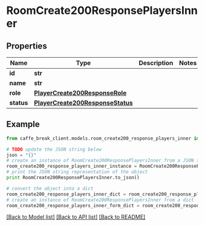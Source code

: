 # RoomCreate200ResponsePlayersInner


## Properties

Name | Type | Description | Notes
------------ | ------------- | ------------- | -------------
**id** | **str** |  | 
**name** | **str** |  | 
**role** | [**PlayerCreate200ResponseRole**](PlayerCreate200ResponseRole.md) |  | 
**status** | [**PlayerCreate200ResponseStatus**](PlayerCreate200ResponseStatus.md) |  | 

## Example

```python
from caffe_break_client.models.room_create200_response_players_inner import RoomCreate200ResponsePlayersInner

# TODO update the JSON string below
json = "{}"
# create an instance of RoomCreate200ResponsePlayersInner from a JSON string
room_create200_response_players_inner_instance = RoomCreate200ResponsePlayersInner.from_json(json)
# print the JSON string representation of the object
print RoomCreate200ResponsePlayersInner.to_json()

# convert the object into a dict
room_create200_response_players_inner_dict = room_create200_response_players_inner_instance.to_dict()
# create an instance of RoomCreate200ResponsePlayersInner from a dict
room_create200_response_players_inner_form_dict = room_create200_response_players_inner.from_dict(room_create200_response_players_inner_dict)
```
[[Back to Model list]](../README.md#documentation-for-models) [[Back to API list]](../README.md#documentation-for-api-endpoints) [[Back to README]](../README.md)


